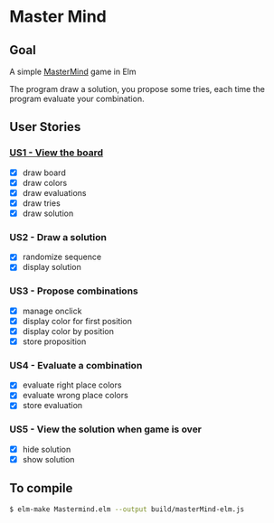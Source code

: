 # Master Mind

## Goal
A simple [MasterMind](https://en.wikipedia.org/wiki/Mastermind) game in Elm

The program draw a solution, you propose some tries, each time the program evaluate your combination.

## User Stories

### [US1 - View the board](https://github.com/pointbar/elm-mastermind/pull/1)
- [x] draw board
- [x] draw colors
- [x] draw evaluations
- [x] draw tries
- [x] draw solution

### US2 - Draw a solution
- [x] randomize sequence
- [x] display solution

### US3 - Propose combinations
- [x] manage onclick
- [x] display color for first position
- [x] display color by position
- [x] store proposition

### US4 - Evaluate a combination
- [x] evaluate right place colors
- [x] evaluate wrong place colors
- [x] store evaluation

### US5 - View the solution when game is over
- [x] hide solution
- [x] show solution

## To compile
```bash
$ elm-make Mastermind.elm --output build/masterMind-elm.js
```
